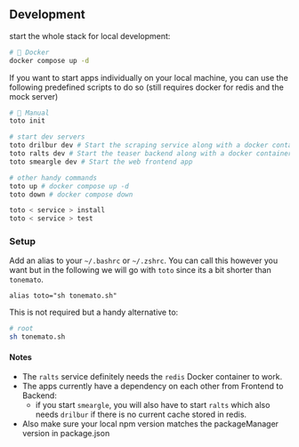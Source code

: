 ## Development

start the whole stack for local development:

```bash
# 🐳 Docker
docker compose up -d
```

If you want to start apps individually on your local machine, you can use the following predefined scripts to do so (still requires docker for redis and the mock server)

```bash
# 🍅 Manual
toto init

# start dev servers
toto drilbur dev # Start the scraping service along with a docker container running the mock server
toto ralts dev # Start the teaser backend along with a docker container running redis
toto smeargle dev # Start the web frontend app

# other handy commands
toto up # docker compose up -d
toto down # docker compose down

toto < service > install
toto < service > test
```

### Setup

Add an alias to your `~/.bashrc` or `~/.zshrc`.
You can call this however you want but in the following we will go with `toto` since its a bit shorter than `tonemato`.

```nano
alias toto="sh tonemato.sh"
```

This is not required but a handy alternative to:

```bash
# root
sh tonemato.sh
```

#### Notes

- The `ralts` service definitely needs the `redis` Docker container to work.
- The apps currently have a dependency on each other from Frontend to Backend:
  - if you start `smeargle`, you will also have to start `ralts` which also needs `drilbur` if there is no current cache stored in redis.
- Also make sure your local npm version matches the packageManager version in package.json
